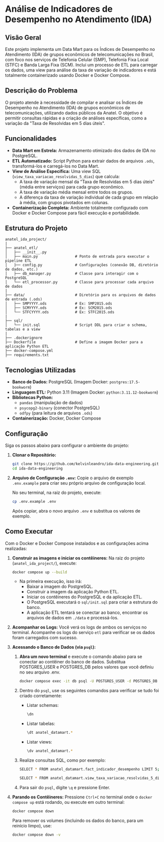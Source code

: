 # Análise de Indicadores de Desempenho no Atendimento (IDA)

## Visão Geral

Este projeto implementa um Data Mart para os Índices de Desempenho no Atendimento (IDA) de grupos econômicos de telecomunicações no Brasil, com foco nos serviços de Telefonia Celular (SMP), Telefonia Fixa Local (STFC) e Banda Larga Fixa (SCM). Inclui um processo de ETL para carregar os dados, uma view para análise da taxa de variação de indicadores e está totalmente containerizado usando Docker e Docker Compose.

## Descrição do Problema

O projeto atende à necessidade de compilar e analisar os Índices de Desempenho no Atendimento (IDA) de grupos econômicos de telecomunicações, utilizando dados públicos da Anatel. O objetivo é permitir consultas rápidas e a criação de análises específicas, como a variação da "Taxa de Resolvidas em 5 dias úteis".

## Funcionalidades

* **Data Mart em Estrela:** Armazenamento otimizado dos dados de IDA no PostgreSQL.
* **ETL Automatizado:** Script Python para extrair dados de arquivos `.ods`, transformá-los e carregá-los no Data Mart.
* **View de Análise Específica:** Uma view SQL (`view_taxa_variacao_resolvidas_5_dias`) que calcula:
    * A taxa de variação mensal da "Taxa de Resolvidas em 5 dias úteis" (média entre serviços) para cada grupo econômico.
    * A taxa de variação média mensal entre todos os grupos.
    * A diferença da taxa de variação individual de cada grupo em relação à média, com grupos pivotados em colunas.
* **Containerização Completa:** Ambiente totalmente configurado com Docker e Docker Compose para fácil execução e portabilidade.

## Estrutura do Projeto

```
anatel_ida_project/
|
├── anatel_etl/
│   ├── __init__.py
│   ├── main.py                 # Ponto de entrada para executar o pipeline ETL
│   ├── config.py               # Configurações (conexão DB, diretório de dados, etc.)
│   ├── db_manager.py           # Classe para interagir com o PostgreSQL
│   └── etl_processor.py        # Classe para processar cada arquivo de dados
|
├── data/                       # Diretório para os arquivos de dados de entrada (.ods)
│   ├── SMPYYYY.ods             # Ex: SMP2015.ods
│   ├── SCMYYYY.ods             # Ex: SCM2015.ods
│   └── STFCYYYY.ods            # Ex: STFC2015.ods
|
├── sql/
│   └── init.sql                # Script DDL para criar o schema, tabelas e a view
|
├── .dockerignore
├── Dockerfile                  # Define a imagem Docker para a aplicação Python ETL
├── docker-compose.yml
├── requirements.txt
```

## Tecnologias Utilizadas

- **Banco de Dados:** PostgreSQL (Imagem Docker: `postgres:17.5-bookworm`)
- **Linguagem ETL:** Python 3.11 (Imagem Docker: `python:3.11.12-bookworm`)
- **Bibliotecas Python:**
    - `pandas` (manipulação de dados)
    - `psycopg2-binary` (conector PostgreSQL)
    - `odfpy` (para leitura de arquivos `.ods`)
- **Containerização:** Docker, Docker Compose

## Configuração

Siga os passos abaixo para configurar o ambiente do projeto:

1.  **Clonar o Repositório:**
    ```bash
    git clone https://github.com/kelvinleandro/ida-data-engineering.git
    cd ida-data-engineering
    ```

2.  **Arquivo de Configuração `.env`:**
    Copie o arquivo de exemplo `.env.example` para criar seu próprio arquivo de configuração local.

    No seu terminal, na raiz do projeto, execute:

    ```bash
    cp .env.example .env
    ```

    Após copiar, abra o novo arquivo `.env` e substitua os valores de exemplo.

## Como Executar

Com o Docker e Docker Compose instalados e as configurações acima realizadas:

1.  **Construir as imagens e iniciar os contêineres:**
    Na raiz do projeto (`anatel_ida_project/`), execute:
    ```bash
    docker compose up --build
    ```
    - Na primeira execução, isso irá:
        - Baixar a imagem do PostgreSQL.
        - Construir a imagem da aplicação Python ETL.
        - Iniciar os contêineres do PostgreSQL e da aplicação ETL.
        - O PostgreSQL executará o `sql/init.sql` para criar a estrutura do banco.
        - A aplicação ETL tentará se conectar ao banco, encontrar os arquivos de dados em `./data` e processá-los.

2.  **Acompanhar os Logs:**
    Você verá os logs de ambos os serviços no terminal. Acompanhe os logs do serviço `etl` para verificar se os dados foram carregados com sucesso.

3.  **Acessando o Banco de Dados (via `psql`):**
    1. **Abra um novo terminal** e execute o comando abaixo para se conectar ao contêiner do banco de dados. Substitua POSTGRES_USER e POSTGRES_DB pelos valores que você definiu no seu arquivo .env.
        ```bash
        docker compose exec -it db psql -U POSTGRES_USER -d POSTGRES_DB
        ```

    2. Dentro do `psql`, use os seguintes comandos para verificar se tudo foi criado corretamente:
        - Listar schemas:
            ```bash
            \dn
            ```

        - Listar tabelas:
            ```bash
            \dt anatel_datamart.*
            ```

        - Listar views:
            ```bash
            \dv anatel_datamart.*
            ```

    3. Realize consultas SQL, como por exemplo:
        ```bash
        SELECT * FROM anatel_datamart.fact_indicador_desempenho LIMIT 5;
        ```

        ```bash
        SELECT * FROM anatel_datamart.view_taxa_variacao_resolvidas_5_dias LIMIT 5;
        ```

    4. Para sair do `psql`, digite `\q` e pressione Enter.

4.  **Parando os Contêineres:**
    Pressione `Ctrl+C` no terminal onde o `docker compose up` está rodando, ou execute em outro terminal:
    ```bash
    docker compose down
    ```
    Para remover os volumes (incluindo os dados do banco, para um reinício limpo), use:
    ```bash
    docker compose down -v
    ```